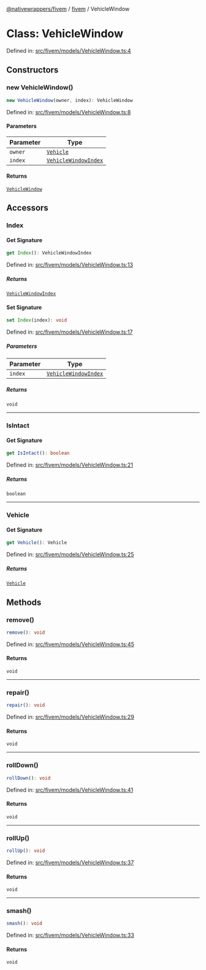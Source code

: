 [@nativewrappers/fivem](../../README.md) / [fivem](../README.md) / VehicleWindow

# Class: VehicleWindow

Defined in: [src/fivem/models/VehicleWindow.ts:4](https://github.com/nativewrappers/nativewrappers/blob/756c662f77d10717b10de50b84f2e02fa47719d1/src/fivem/models/VehicleWindow.ts#L4)

## Constructors

### new VehicleWindow()

```ts
new VehicleWindow(owner, index): VehicleWindow
```

Defined in: [src/fivem/models/VehicleWindow.ts:8](https://github.com/nativewrappers/nativewrappers/blob/756c662f77d10717b10de50b84f2e02fa47719d1/src/fivem/models/VehicleWindow.ts#L8)

#### Parameters

| Parameter | Type |
| ------ | ------ |
| `owner` | [`Vehicle`](Vehicle.md) |
| `index` | [`VehicleWindowIndex`](../enumerations/VehicleWindowIndex.md) |

#### Returns

[`VehicleWindow`](VehicleWindow.md)

## Accessors

### Index

#### Get Signature

```ts
get Index(): VehicleWindowIndex
```

Defined in: [src/fivem/models/VehicleWindow.ts:13](https://github.com/nativewrappers/nativewrappers/blob/756c662f77d10717b10de50b84f2e02fa47719d1/src/fivem/models/VehicleWindow.ts#L13)

##### Returns

[`VehicleWindowIndex`](../enumerations/VehicleWindowIndex.md)

#### Set Signature

```ts
set Index(index): void
```

Defined in: [src/fivem/models/VehicleWindow.ts:17](https://github.com/nativewrappers/nativewrappers/blob/756c662f77d10717b10de50b84f2e02fa47719d1/src/fivem/models/VehicleWindow.ts#L17)

##### Parameters

| Parameter | Type |
| ------ | ------ |
| `index` | [`VehicleWindowIndex`](../enumerations/VehicleWindowIndex.md) |

##### Returns

`void`

***

### IsIntact

#### Get Signature

```ts
get IsIntact(): boolean
```

Defined in: [src/fivem/models/VehicleWindow.ts:21](https://github.com/nativewrappers/nativewrappers/blob/756c662f77d10717b10de50b84f2e02fa47719d1/src/fivem/models/VehicleWindow.ts#L21)

##### Returns

`boolean`

***

### Vehicle

#### Get Signature

```ts
get Vehicle(): Vehicle
```

Defined in: [src/fivem/models/VehicleWindow.ts:25](https://github.com/nativewrappers/nativewrappers/blob/756c662f77d10717b10de50b84f2e02fa47719d1/src/fivem/models/VehicleWindow.ts#L25)

##### Returns

[`Vehicle`](Vehicle.md)

## Methods

### remove()

```ts
remove(): void
```

Defined in: [src/fivem/models/VehicleWindow.ts:45](https://github.com/nativewrappers/nativewrappers/blob/756c662f77d10717b10de50b84f2e02fa47719d1/src/fivem/models/VehicleWindow.ts#L45)

#### Returns

`void`

***

### repair()

```ts
repair(): void
```

Defined in: [src/fivem/models/VehicleWindow.ts:29](https://github.com/nativewrappers/nativewrappers/blob/756c662f77d10717b10de50b84f2e02fa47719d1/src/fivem/models/VehicleWindow.ts#L29)

#### Returns

`void`

***

### rollDown()

```ts
rollDown(): void
```

Defined in: [src/fivem/models/VehicleWindow.ts:41](https://github.com/nativewrappers/nativewrappers/blob/756c662f77d10717b10de50b84f2e02fa47719d1/src/fivem/models/VehicleWindow.ts#L41)

#### Returns

`void`

***

### rollUp()

```ts
rollUp(): void
```

Defined in: [src/fivem/models/VehicleWindow.ts:37](https://github.com/nativewrappers/nativewrappers/blob/756c662f77d10717b10de50b84f2e02fa47719d1/src/fivem/models/VehicleWindow.ts#L37)

#### Returns

`void`

***

### smash()

```ts
smash(): void
```

Defined in: [src/fivem/models/VehicleWindow.ts:33](https://github.com/nativewrappers/nativewrappers/blob/756c662f77d10717b10de50b84f2e02fa47719d1/src/fivem/models/VehicleWindow.ts#L33)

#### Returns

`void`
